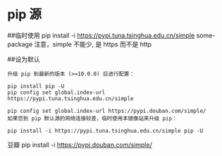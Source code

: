 # pip  源


##临时使用
    pip install -i https://pypi.tuna.tsinghua.edu.cn/simple some-package
    注意，simple 不能少, 是 https 而不是 http

##设为默认
```
升级 pip 到最新的版本 (>=10.0.0) 后进行配置：

pip install pip -U
pip config set global.index-url https://pypi.tuna.tsinghua.edu.cn/simple

pip config set global.index-url https://pypi.douban.com/simple/
如果您到 pip 默认源的网络连接较差，临时使用本镜像站来升级 pip：

pip install -i https://pypi.tuna.tsinghua.edu.cn/simple pip -U
```

豆瓣
pip install -i https://pypi.douban.com/simple/